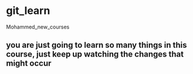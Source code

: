 # git_learn
 Mohammed_new_courses
## you are just going to learn so many things in this course, just keep up watching the changes that might occur
